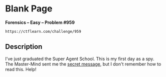 # Blank Page

**Forensics – Easy – Problem #959**

`https://ctflearn.com/challenge/959`


## Description

I've just graduated the Super Agent School. This is my first day as a spy. The
Master-Mind sent me the [secret message](./extra/message.txt), but I don't
remember how to read this. Help!

